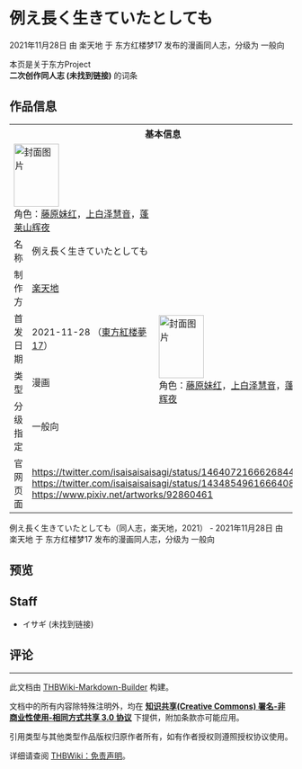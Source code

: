 # 例え長く生きていたとしても

<!-- source html: G:\repos\THBWiki-Markdown-Builder\THBWikiMarkdown\Temp\main\a\a6\ns0%3A%E4%BE%8B%E3%81%88%E9%95%B7%E3%81%8F%E7%94%9F%E3%81%8D%E3%81%A6%E3%81%84%E3%81%9F%E3%81%A8%E3%81%97%E3%81%A6%E3%82%82.html -->

2021年11月28日 由 楽天地 于 东方红楼梦17 发布的漫画同人志，分级为 一般向

本页是关于东方Project  
 **二次创作同人志 (未找到链接)** 的词条

## 作品信息

<table><tbody><tr><th colspan="3">基本信息</th></tr><tr><td class="cover-artwork-mobile" colspan="2"><a href="./文件-例え長く生きていたとしても封面.png.md" class="image" title="封面图片"><img alt="封面图片" src="https://upload.thwiki.cc/thumb/a/a3/%E4%BE%8B%E3%81%88%E9%95%B7%E3%81%8F%E7%94%9F%E3%81%8D%E3%81%A6%E3%81%84%E3%81%9F%E3%81%A8%E3%81%97%E3%81%A6%E3%82%82%E5%B0%81%E9%9D%A2.png/80px-%E4%BE%8B%E3%81%88%E9%95%B7%E3%81%8F%E7%94%9F%E3%81%8D%E3%81%A6%E3%81%84%E3%81%9F%E3%81%A8%E3%81%97%E3%81%A6%E3%82%82%E5%B0%81%E9%9D%A2.png" decoding="async" loading="lazy" width="80" height="112" srcset="https://upload.thwiki.cc/thumb/a/a3/%E4%BE%8B%E3%81%88%E9%95%B7%E3%81%8F%E7%94%9F%E3%81%8D%E3%81%A6%E3%81%84%E3%81%9F%E3%81%A8%E3%81%97%E3%81%A6%E3%82%82%E5%B0%81%E9%9D%A2.png/120px-%E4%BE%8B%E3%81%88%E9%95%B7%E3%81%8F%E7%94%9F%E3%81%8D%E3%81%A6%E3%81%84%E3%81%9F%E3%81%A8%E3%81%97%E3%81%A6%E3%82%82%E5%B0%81%E9%9D%A2.png 1.5x, https://upload.thwiki.cc/thumb/a/a3/%E4%BE%8B%E3%81%88%E9%95%B7%E3%81%8F%E7%94%9F%E3%81%8D%E3%81%A6%E3%81%84%E3%81%9F%E3%81%A8%E3%81%97%E3%81%A6%E3%82%82%E5%B0%81%E9%9D%A2.png/161px-%E4%BE%8B%E3%81%88%E9%95%B7%E3%81%8F%E7%94%9F%E3%81%8D%E3%81%A6%E3%81%84%E3%81%9F%E3%81%A8%E3%81%97%E3%81%A6%E3%82%82%E5%B0%81%E9%9D%A2.png 2x" data-file-width="307" data-file-height="428"></a><div class="cover-char">角色：<a href="./藤原妹红.md" title="藤原妹红">藤原妹红</a>，<a href="./上白泽慧音.md" title="上白泽慧音">上白泽慧音</a>，<a href="./蓬莱山辉夜.md" title="蓬莱山辉夜">蓬莱山辉夜</a></div></td>
</tr><tr><td class="label">名称</td><td colspan="2"> 例え長く生きていたとしても </td></tr><tr><td class="label">制作方</td><td><a href="./楽天地.md" title="楽天地">楽天地</a></td><td class="cover-artwork" rowspan="4" style="min-width:112px;"><a href="./文件-例え長く生きていたとしても封面.png.md" class="image" title="封面图片"><img alt="封面图片" src="https://upload.thwiki.cc/thumb/a/a3/%E4%BE%8B%E3%81%88%E9%95%B7%E3%81%8F%E7%94%9F%E3%81%8D%E3%81%A6%E3%81%84%E3%81%9F%E3%81%A8%E3%81%97%E3%81%A6%E3%82%82%E5%B0%81%E9%9D%A2.png/80px-%E4%BE%8B%E3%81%88%E9%95%B7%E3%81%8F%E7%94%9F%E3%81%8D%E3%81%A6%E3%81%84%E3%81%9F%E3%81%A8%E3%81%97%E3%81%A6%E3%82%82%E5%B0%81%E9%9D%A2.png" decoding="async" loading="lazy" width="80" height="112" srcset="https://upload.thwiki.cc/thumb/a/a3/%E4%BE%8B%E3%81%88%E9%95%B7%E3%81%8F%E7%94%9F%E3%81%8D%E3%81%A6%E3%81%84%E3%81%9F%E3%81%A8%E3%81%97%E3%81%A6%E3%82%82%E5%B0%81%E9%9D%A2.png/120px-%E4%BE%8B%E3%81%88%E9%95%B7%E3%81%8F%E7%94%9F%E3%81%8D%E3%81%A6%E3%81%84%E3%81%9F%E3%81%A8%E3%81%97%E3%81%A6%E3%82%82%E5%B0%81%E9%9D%A2.png 1.5x, https://upload.thwiki.cc/thumb/a/a3/%E4%BE%8B%E3%81%88%E9%95%B7%E3%81%8F%E7%94%9F%E3%81%8D%E3%81%A6%E3%81%84%E3%81%9F%E3%81%A8%E3%81%97%E3%81%A6%E3%82%82%E5%B0%81%E9%9D%A2.png/161px-%E4%BE%8B%E3%81%88%E9%95%B7%E3%81%8F%E7%94%9F%E3%81%8D%E3%81%A6%E3%81%84%E3%81%9F%E3%81%A8%E3%81%97%E3%81%A6%E3%82%82%E5%B0%81%E9%9D%A2.png 2x" data-file-width="307" data-file-height="428"></a><div class="cover-char">角色：<a href="./藤原妹红.md" title="藤原妹红">藤原妹红</a>，<a href="./上白泽慧音.md" title="上白泽慧音">上白泽慧音</a>，<a href="./蓬莱山辉夜.md" title="蓬莱山辉夜">蓬莱山辉夜</a></div></td>
</tr><tr><td class="label">首发日期</td><td>2021-11-28&#160;（<a href="/展会作品列表?e=%E4%B8%9C%E6%96%B9%E7%BA%A2%E6%A5%BC%E6%A2%A6%2317">東方紅楼夢17</a>）</td></tr><tr><td class="label">类型</td><td>漫画</td></tr><tr><td class="label">分级指定</td><td>一般向</td></tr>
<tr><td class="label">官网页面</td><td colspan="2"><a rel="nofollow" class="external free" href="https://twitter.com/isaisaisaisagi/status/1464072166626844673">https://twitter.com/isaisaisaisagi/status/1464072166626844673</a><br><a rel="nofollow" class="external free" href="https://twitter.com/isaisaisaisagi/status/1434854961666408450">https://twitter.com/isaisaisaisagi/status/1434854961666408450</a><br><a rel="nofollow" class="external free" href="https://www.pixiv.net/artworks/92860461">https://www.pixiv.net/artworks/92860461</a></td></tr></tbody></table>

例え長く生きていたとしても（同人志，楽天地，2021） - 2021年11月28日 由 楽天地 于 东方红楼梦17 发布的漫画同人志，分级为 一般向

## 预览

## Staff
- イサギ (未找到链接)


## 评论




---

此文档由 [THBWiki-Markdown-Builder](https://github.com/Delsin-Yu/THBWiki-Markdown-Builder) 构建。

文档中的所有内容除特殊注明外，均在 [**知识共享(Creative Commons) 署名-非商业性使用-相同方式共享 3.0 协议**](https://creativecommons.org/licenses/by-sa/3.0/deed.zh-hans) 下提供，附加条款亦可能应用。

引用类型与其他类型作品版权归原作者所有，如有作者授权则遵照授权协议使用。

详细请查阅 [THBWiki：免责声明](https://thbwiki.cc/THBWiki:%E5%85%8D%E8%B4%A3%E5%A3%B0%E6%98%8E)。

